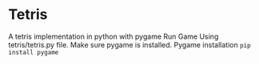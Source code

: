 # Tetris

A tetris implementation in python with pygame
Run Game Using tetris/tetris.py file.
Make sure pygame is installed.
Pygame installation `pip install pygame`
